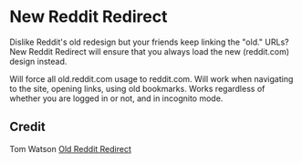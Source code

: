 # New Reddit Redirect

Dislike Reddit's old redesign but your friends keep linking the "old." URLs? New Reddit Redirect will ensure that you always load the new (reddit.com) design instead.

Will force all old.reddit.com usage to reddit.com. Will work when navigating to the site, opening links, using old bookmarks. Works regardless of whether you are logged in or not, and in incognito mode.

## Credit
Tom Watson [Old Reddit Redirect](https://github.com/tom-james-watson/old-reddit-redirect)
